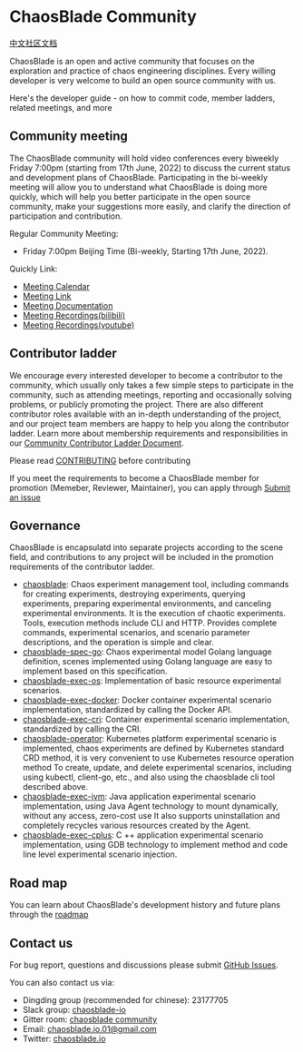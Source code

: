 # ChaosBlade Community
[中文社区文档](Community_CN.md)

ChaosBlade is an open and active community that focuses on the exploration and practice of chaos engineering disciplines. Every willing developer is very welcome to build an open source community with us.

Here's the developer guide - on how to commit code, member ladders, related meetings, and more

## Community meeting

The ChaosBlade community will hold video conferences every biweekly Friday 7:00pm (starting from 17th June, 2022) to discuss the current status and development plans of ChaosBlade. Participating in the bi-weekly meeting will allow you to understand what ChaosBlade is doing more quickly, which will help you better participate in the open source community, make your suggestions more easily, and clarify the direction of participation and contribution.

Regular Community Meeting:

* Friday 7:00pm Beijing Time (Bi-weekly, Starting 17th June, 2022).
  
Quickly Link:

- [Meeting Calendar](https://calendar.google.com/event?action=TEMPLATE&tmeid=cnM2cGJjYmdmYThvaGVoZjY4M21lZWprdXNfMjAyMjA2MTdUMTEwMDAwWiBjYW1peDAxMTZAbQ&tmsrc=camix0116%40gmail.com&scp=ALL)
- [Meeting Link](https://zoom.us/j/99932900142?pwd=dlFQYWRzdWZaSDVZd1NkUzcydjZFUT09)
- [Meeting Documentation](meeting/meeting_minutes_cn.md)
- [Meeting Recordings(bilibili)](https://space.bilibili.com/22390414/video)
- [Meeting Recordings(youtube)](TODO_会议记录（youtube）)

## Contributor ladder

We encourage every interested developer to become a contributor to the community, which usually only takes a few simple steps to participate in the community, such as attending meetings, reporting and occasionally solving problems, or publicly promoting the project. There are also different contributor roles available with an in-depth understanding of the project, and our project team members are happy to help you along the contributor ladder. Learn more about membership requirements and responsibilities in our [Community Contributor Ladder Document](Contributor_Ladder.md).

Please read [CONTRIBUTING](https://github.com/chaosblade-io/chaosblade/blob/master/CONTRIBUTING.md) before contributing

If you meet the requirements to become a ChaosBlade member for promotion (Memeber, Reviewer, Maintainer), you can apply through [Submit an issue](TODO_社区项目ISSUE链接)


## Governance
ChaosBlade is encapsulatd into separate projects according to the scene field, and contributions to any project will be included in the promotion requirements of the contributor ladder.
* [chaosblade](https://github.com/chaosblade-io/chaosblade): Chaos experiment management tool, including commands for creating experiments, destroying experiments, querying experiments, preparing experimental environments, and canceling experimental environments. It is the execution of chaotic experiments. Tools, execution methods include CLI and HTTP. Provides complete commands, experimental scenarios, and scenario parameter descriptions, and the operation is simple and clear.
* [chaosblade-spec-go](https://github.com/chaosblade-io/chaosblade-spec-go): Chaos experimental model Golang language definition, scenes implemented using Golang language are easy to implement based on this specification.
* [chaosblade-exec-os](https://github.com/chaosblade-io/chaosblade-exec-os): Implementation of basic resource experimental scenarios.
* [chaosblade-exec-docker](https://github.com/chaosblade-io/chaosblade-exec-docker): Docker container experimental scenario implementation, standardized by calling the Docker API.
* [chaosblade-exec-cri](https://github.com/chaosblade-io/chaosblade-exec-cri): Container experimental scenario implementation, standardized by calling the CRI.
* [chaosblade-operator](https://github.com/chaosblade-io/chaosblade-operator): Kubernetes platform experimental scenario is implemented, chaos experiments are defined by Kubernetes standard CRD method, it is very convenient to use Kubernetes resource operation method To create, update, and delete experimental scenarios, including using kubectl, client-go, etc., and also using the chaosblade cli tool described above.
* [chaosblade-exec-jvm](https://github.com/chaosblade-io/chaosblade-exec-jvm): Java application experimental scenario implementation, using Java Agent technology to mount dynamically, without any access, zero-cost use It also supports uninstallation and completely recycles various resources created by the Agent.
* [chaosblade-exec-cplus](https://github.com/chaosblade-io/chaosblade-exec-cplus): C ++ application experimental scenario implementation, using GDB technology to implement method and code line level experimental scenario injection.

## Road map
You can learn about ChaosBlade's development history and future plans through the [roadmap](roadmap.md)


## Contact us

For bug report, questions and discussions please submit [GitHub Issues](https://github.com/chaosblade-io/chaosblade/issues).

You can also contact us via:
* Dingding group (recommended for chinese): 23177705
* Slack group: [chaosblade-io](https://join.slack.com/t/chaosblade-io/shared_invite/zt-f0d3r3f4-TDK13Wr3QRUrAhems28p1w)
* Gitter room: [chaosblade community](https://gitter.im/chaosblade-io/community)
* Email: chaosblade.io.01@gmail.com
* Twitter: [chaosblade.io](https://twitter.com/ChaosbladeI)

